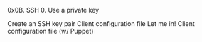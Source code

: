 0x0B. SSH 0. Use a private key

Create an SSH key pair
Client configuration file
Let me in!
Client configuration file (w/ Puppet)